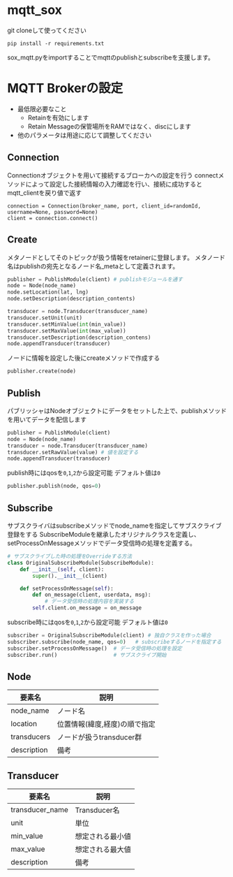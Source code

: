 # mqtt_sox
git cloneして使ってください

```
pip install -r requirements.txt
```
sox_mqtt.pyをimportすることでmqttのpublishとsubscribeを支援します。

# MQTT Brokerの設定
- 最低限必要なこと
  - Retainを有効にします
  - Retain Messageの保管場所をRAMではなく、discにします
- 他のパラメータは用途に応じて調整してください

## Connection
Connectionオブジェクトを用いて接続するブローカへの設定を行う
connectメソッドによって設定した接続情報の入力確認を行い、接続に成功するとmqtt_clientを戻り値で返す
```
connection = Connection(broker_name, port, client_id=randomId, username=None, password=None)
client = connection.connect()
```


## Create
メタノードとしてそのトピックが扱う情報をretainerに登録します。
メタノード名はpublishの宛先となるノード名_metaとして定義されます。

```python:create.py
publisher = PublishModule(client) # publishモジュールを通す
node = Node(node_name)
node.setLocation(lat, lng)
node.setDescription(description_contents)
```

``` python:create.py
transducer = node.Transducer(transducer_name)
transducer.setUnit(unit)
transducer.setMinValue(int(min_value))
transducer.setMaxValue(int(max_value))
transducer.setDescription(description_contens)
node.appendTransducer(transducer)
```

ノードに情報を設定した後にcreateメソッドで作成する
``` python
publisher.create(node)
```


## Publish
パブリッシャはNodeオブジェクトにデータをセットした上で、publishメソッドを用いてデータを配信します

``` python:publisher.py
publisher = PublishModule(client)
node = Node(node_name)
transducer = node.Transducer(transducer_name)
transducer.setRawValue(value) # 値を設定する
node.appendTransducer(transducer)
```

publish時にはqosを`0`,`1`,`2`から設定可能
デフォルト値は`0`

``` python:publisher.py
publisher.publish(node, qos=0)
```

## Subscribe
サブスクライバはsubscribeメソッドでnode_nameを指定してサブスクライブ登録をする
SubscribeModuleを継承したオリジナルクラスを定義し、setProcessOnMessageメソッドでデータ受信時の処理を定義する。

``` python:subscriber.py
# サブスクライブした時の処理をOverrideする方法
class OriginalSubscribeModule(SubscribeModule):
    def __init__(self, client):
        super().__init__(client)

    def setProcessOnMessage(self):
        def on_message(client, userdata, msg):
            # データ受信時の処理内容を実装する
        self.client.on_message = on_message
```

subscribe時にはqosを`0`,`1`,`2`から設定可能
デフォルト値は`0`

``` python:subscriber.py
subscriber = OriginalSubscribeModule(client) # 独自クラスを作った場合
subscriber.subscribe(node_name, qos=0)   # subscribeするノードを指定する
subscriber.setProcessOnMessage()  # データ受信時の処理を設定
subscriber.run()                  # サブスクライブ開始
```

## Node
|要素名|説明|
|----|----|
|node_name|ノード名|
|location|位置情報(緯度,経度)の順で指定|
|transducers|ノードが扱うtransducer群|
|description|備考|

## Transducer
|要素名|説明|
|----|----|
|transducer_name|Transducer名|
|unit|単位|
|min_value|想定される最小値|
|max_value|想定される最大値|
|description|備考|
